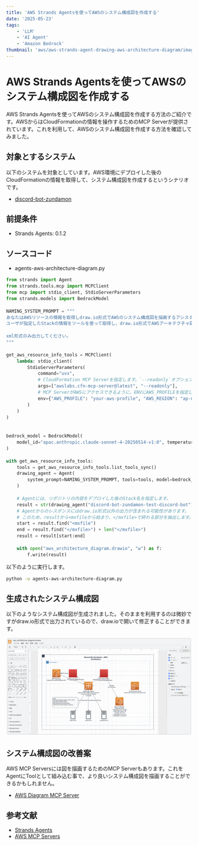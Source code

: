 ```yaml
---
title: 'AWS Strands Agentsを使ってAWSのシステム構成図を作成する'
date: '2025-05-23'
tags:
    - 'LLM'
    - 'AI Agent'
    - 'Amazon Bedrock'
thumbnail: 'aws/aws-strands-agent-drawing-aws-architecture-diagram/images/thumbnail.png'
---
```


# AWS Strands Agentsを使ってAWSのシステム構成図を作成する

AWS Strands Agentsを使ってAWSのシステム構成図を作成する方法のご紹介です。AWSからはCloudFormationの情報を操作するためのMCP Serverが提供されています。これを利用して、AWSのシステム構成図を作成する方法を確認してみました。

## 対象とするシステム

以下のシステムを対象としています。AWS環境にデプロイした後のCloudFormationの情報を取得して、システム構成図を作成するというシナリオです。

* [discord-bot-zundamon](https://github.com/lhideki/discord-bot-zundamon)

## 前提条件

* Strands Agents: 0.1.2

## ソースコード

* agents-aws-architecture-diagram.py

```python
from strands import Agent
from strands.tools.mcp import MCPClient
from mcp import stdio_client, StdioServerParameters
from strands.models import BedrockModel

NAMING_SYSTEM_PROMPT = """
あなたはAWSリソースの情報を取得しdraw.io形式でAWSのシステム構成図を描画するアシスタントです。
ユーザが指定したStackの情報をツールを使って取得し、draw.io形式でAWSアーキテクチャ図を描画してください。

xml形式のみ出力してください。
"""

get_aws_resource_info_tools = MCPClient(
    lambda: stdio_client(
        StdioServerParameters(
            command="uvx",
            # CloudFormation MCP Serverを指定します。`--readonly`オプションを指定することでMCP ServerがAWSに書き込みを行わないようにします。
            args=["awslabs.cfn-mcp-server@latest", "--readonly"],
            # MCP ServerがAWSにアクセスできるように、ENVにAWS_PROFILEを指定します。
            env={"AWS_PROFILE": "your-aws-profile", "AWS_REGION": "ap-northeast-1"},
        )
    )
)


bedrock_model = BedrockModel(
    model_id="apac.anthropic.claude-sonnet-4-20250514-v1:0", temperature=0.0
)

with get_aws_resource_info_tools:
    tools = get_aws_resource_info_tools.list_tools_sync()
    drawing_agent = Agent(
        system_prompt=NAMING_SYSTEM_PROMPT, tools=tools, model=bedrock_model
    )

    # Agentには、リポジトリの内容をデプロイした後のStack名を指定します。
    result = str(drawing_agent("discord-bot-zundamon-test-discord-bot"))
    # Agentからのレスポンスにはdraw.io形式以外の出力が含まれる可能性があります。
    # このため、resultから<mxfileから始まり、</mxfile>で終わる部分を抽出します。
    start = result.find("<mxfile")
    end = result.find("</mxfile>") + len("</mxfile>")
    result = result[start:end]

    with open("aws_architecture_diagram.drawio", "w") as f:
        f.write(result)
```

以下のように実行します。

```bash
python -u agents-aws-architecture-diagram.py
```

## 生成されたシステム構成図

以下のようなシステム構成図が生成されました。そのままを利用するのは微妙ですがdraw.io形式で出力されているので、draw.ioで開いて修正することができます。

![](images/generated-architecture-diagram.png)

## システム構成図の改善案

AWS MCP Serversには図を描画するためのMCP Serverもあります。これをAgentにToolとして組み込む事で、より良いシステム構成図を描画することができるかもしれません。

* [AWS Diagram MCP Server](https://github.com/awslabs/mcp?tab=readme-ov-file#aws-diagram-mcp-server)

## 参考文献

* [Strands Agents](https://github.com/strands-agents/sdk-python)
* [AWS MCP Servers](https://github.com/awslabs/mcp)
